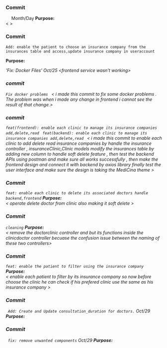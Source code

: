 ### Commit

`  ` Month/Day
**Purpose:**  
< >

### Commit

`Add: enable the patient to choose an insurance company from the insurances table and access,update insurance company in useraccount`

**Purpose:**  
<i made this commit to enable the patient to add insurance company when they in register form also he will be able to modify or delete the associated insurance comapny from the user account pag.>

'Fix: Docker Files' Oct/25
<frontend service wasn't working>

### commit

`Fix docker problems `
< i made this commit to fix some docker problems . The problem was when i made any change in frontend i cannot see the result of that change.>

### commit

`feat(frontend): enable each clinic to manage its insurance companies add,delete,read `
`feat(backend): enable each clinic to manage its insurance companies add,delete,read `
< i made this commit to enable each clinic to add delete read insurance companies by handle the insurance controller , insuranceClinic,Clinic models modify the insurances table by adding new column to handle soft delete feature , then test the backend APIs using postman and make sure all works successfully , then make the frontend design and connect it with backend by axios library finally test the user interface and make sure the design is taking the MediCina theme >

### Commit

`feat: enable each clinic to delete its associated doctors handle backend,frontend`
**Purpose:**  
< operate delete doctor from clinic also making it soft delete >

### Commit

`cleaning`
**Purpose:**  
< remove the doctorclinic controller and but its functions inside the clinicdoctor controller becuase the confusion issue between the naming of these two controllers>

### Commit

`feat: enable the patient to filter using the insurance company`
**Purpose:**  
< enable each patient to filter by its insurance company so now before choose the clinic he can check if his prefered clinic use the same as his insurance company >

### Commit

` Add: Create and Update consultation_duration for doctors.` Oct/29
**Purpose:**
<Purpose is clear>

### Commit

` fix: remove unwanted components` Oct/29
**Purpose:**
<Caused a failure on server launch>
